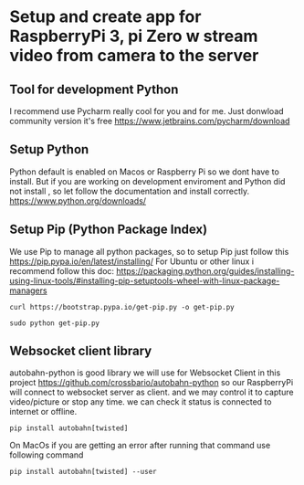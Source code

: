 
# Setup and create app for RaspberryPi 3, pi Zero w stream video from camera to the server

## Tool for development Python
I recommend use Pycharm  really cool for you and for me. Just donwload community version it's free https://www.jetbrains.com/pycharm/download
## Setup Python
Python default is enabled on Macos or Raspberry Pi so we dont have to install. But if you are working on development enviroment and Python did not install , so let follow the documentation and install correctly. https://www.python.org/downloads/ 
## Setup Pip (Python Package Index) 
We use Pip to manage all python packages, so to setup Pip just follow this https://pip.pypa.io/en/latest/installing/ 
For Ubuntu or other linux i recommend follow this doc: https://packaging.python.org/guides/installing-using-linux-tools/#installing-pip-setuptools-wheel-with-linux-package-managers
```
curl https://bootstrap.pypa.io/get-pip.py -o get-pip.py
```
```
sudo python get-pip.py
```
## Websocket client library
 autobahn-python is good library we will use for Websocket Client in this project https://github.com/crossbario/autobahn-python
 so our RaspberryPi will connect to websocket server as client. and we may control it to capture video/picture or stop any time. we can check it status is connected to internet or offline.
 
 ```
 pip install autobahn[twisted]
 ```
On MacOs if you are getting an error after running that command use following command

```
pip install autobahn[twisted] --user
```

